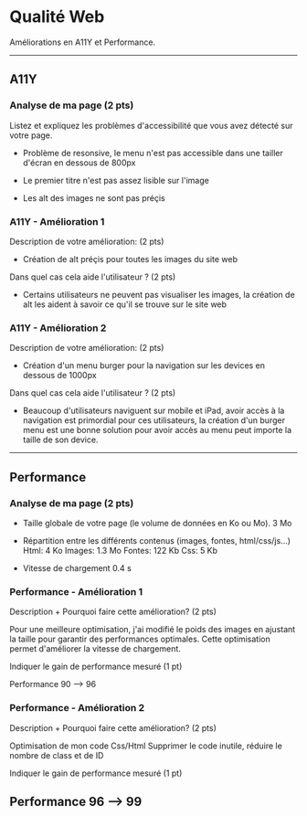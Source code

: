 # Qualité Web

Améliorations en A11Y et Performance.

---

## A11Y

### Analyse de ma page (2 pts)

Listez et expliquez les problèmes d'accessibilité que vous avez détecté sur votre page.

- Problème de resonsive, le menu n'est pas accessible dans une tailler d'écran en dessous de 800px

- Le premier titre n'est pas assez lisible sur l'image

- Les alt des images ne sont pas préçis

### A11Y - Amélioration 1

Description de votre amélioration: (2 pts)

- Création de alt préçis pour toutes les images du site web

Dans quel cas cela aide l'utilisateur ? (2 pts)

- Certains utilisateurs ne peuvent pas visualiser les images, la création de alt les aident à savoir ce qu'il se trouve sur le site web

### A11Y - Amélioration 2

Description de votre amélioration: (2 pts)

- Création d'un menu burger pour la navigation sur les devices en dessous de 1000px

Dans quel cas cela aide l'utilisateur ? (2 pts)

- Beaucoup d'utilisateurs naviguent sur mobile et iPad, avoir accès à la navigation est primordial pour ces utilisateurs, la création d'un burger menu est une bonne solution pour avoir accès au menu peut importe la taille de son device.
---

## Performance

### Analyse de ma page (2 pts)

- Taille globale de votre page (le volume de données en Ko ou Mo).
3 Mo

- Répartition entre les différents contenus (images, fontes, html/css/js...)
Html: 4 Ko
Images: 1.3 Mo
Fontes: 122 Kb
Css: 5 Kb

- Vitesse de chargement
0.4 s

### Performance - Amélioration 1

Description + Pourquoi faire cette amélioration? (2 pts)

Pour une meilleure optimisation, j'ai modifié le poids des images en ajustant la taille pour garantir des performances optimales. Cette optimisation permet d'améliorer la vitesse de chargement.

Indiquer le gain de performance mesuré (1 pt)

Performance
90 --> 96

### Performance - Amélioration 2

Description + Pourquoi faire cette amélioration? (2 pts)

Optimisation de mon code Css/Html
Supprimer le code inutile, réduire le nombre de class et de ID

Indiquer le gain de performance mesuré (1 pt)

Performance
96 --> 99
---
